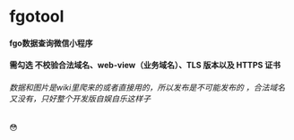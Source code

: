 # fgotool

#### fgo数据查询微信小程序

####  需勾选 不校验合法域名、web-view（业务域名）、TLS 版本以及 HTTPS 证书

###### 数据和图片是wiki里爬来的或者直接用的，所以发布是不可能发布的 ，合法域名又没有，只好整个开发版自娱自乐这样子

😳



